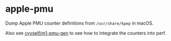 # apple-pmu

Dump Apple PMU counter definitions from `/usr/share/kpep` in macOS.

Also see [cyyself/m1-pmu-gen](https://github.com/cyyself/m1-pmu-gen) to see how to integrate the counters into perf.

